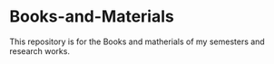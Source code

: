 # Books-and-Materials
This repository is for the Books and matherials of my semesters and research works.

